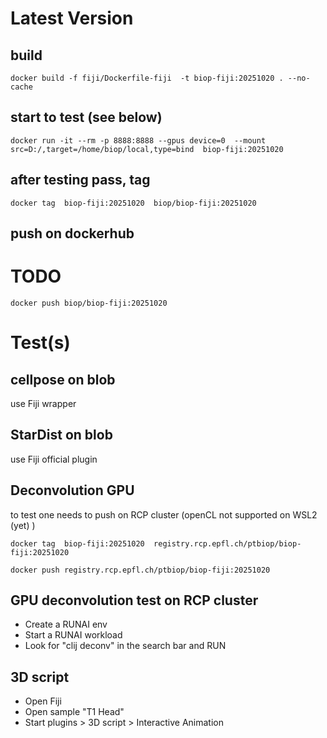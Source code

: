 # Latest Version

## build

```
docker build -f fiji/Dockerfile-fiji  -t biop-fiji:20251020 . --no-cache
```

## start to test (see below)

```
docker run -it --rm -p 8888:8888 --gpus device=0  --mount src=D:/,target=/home/biop/local,type=bind  biop-fiji:20251020 
```

## after testing pass, tag 
```
docker tag  biop-fiji:20251020  biop/biop-fiji:20251020
```

## push on dockerhub

# TODO
```
docker push biop/biop-fiji:20251020
```

# Test(s)

## cellpose on blob

use Fiji wrapper

## StarDist on blob

use Fiji official plugin

## Deconvolution GPU

to test one needs to push on RCP cluster (openCL not supported on WSL2 (yet) )

```
docker tag  biop-fiji:20251020  registry.rcp.epfl.ch/ptbiop/biop-fiji:20251020 
```

```
docker push registry.rcp.epfl.ch/ptbiop/biop-fiji:20251020 
```

## GPU deconvolution test on RCP cluster
- Create a RUNAI env
- Start a RUNAI workload
- Look for "clij deconv" in the search bar and RUN

## 3D script
- Open Fiji
- Open sample "T1 Head"
- Start plugins > 3D script > Interactive Animation

